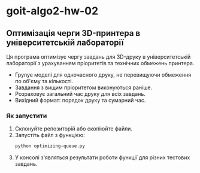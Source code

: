 # goit-algo2-hw-02

## Оптимізація черги 3D-принтера в університетській лабораторії

Ця програма оптимізує чергу завдань для 3D-друку в університетській лабораторії з урахуванням пріоритетів та технічних обмежень принтера.

- Групує моделі для одночасного друку, не перевищуючи обмеження по об'єму та кількості.
- Завдання з вищим пріоритетом виконуються раніше.
- Розраховує загальний час друку для всіх завдань.
- Вихідний формат: порядок друку та сумарний час.

### Як запустити

1. Склонуйте репозиторій або скопіюйте файли.
2. Запустіть файл з функцією:
   ```bash
   python optimizing-queue.py
   ```
3. У консолі з'являться результати роботи функції для різних тестових завдань.
